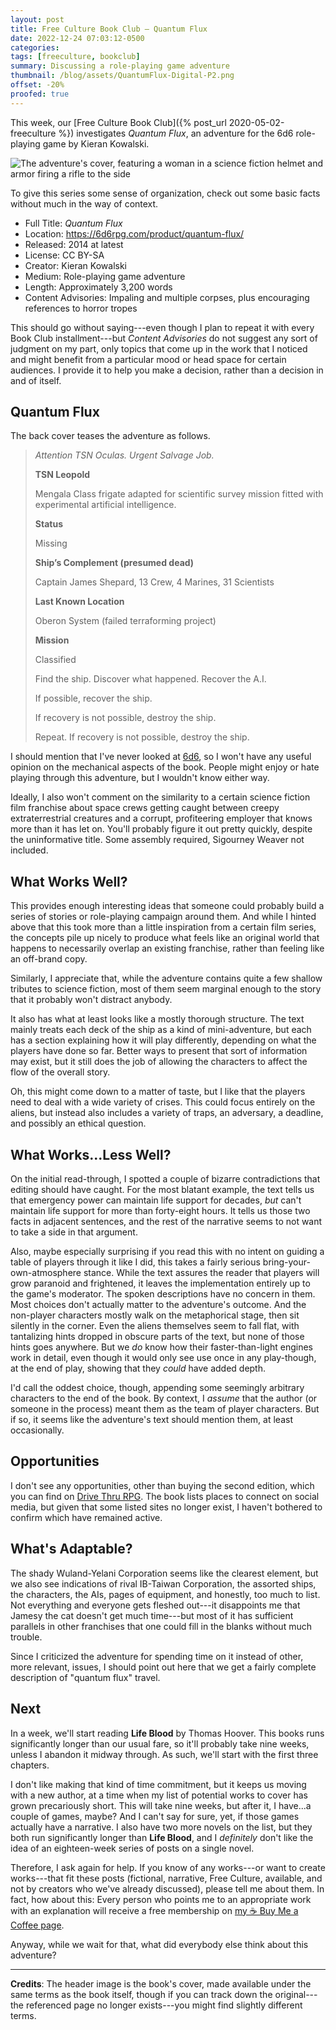 ```yaml
---
layout: post
title: Free Culture Book Club — Quantum Flux
date: 2022-12-24 07:03:12-0500
categories:
tags: [freeculture, bookclub]
summary: Discussing a role-playing game adventure
thumbnail: /blog/assets/QuantumFlux-Digital-P2.png
offset: -20%
proofed: true
---
```


This week, our [Free Culture Book Club]({% post_url 2020-05-02-freeculture %}) investigates *Quantum Flux*, an adventure for the 6d6 role-playing game by Kieran Kowalski.

![The adventure's cover, featuring a woman in a science fiction helmet and armor firing a rifle to the side](/blog/assets/QuantumFlux-Digital-P2.png "I give it credit for getting through this entire story-line without once bringing up a single cargo-loading exoskeleton.")

To give this series some sense of organization, check out some basic facts without much in the way of context.

 * Full Title:  *Quantum Flux*
 * Location:  <https://6d6rpg.com/product/quantum-flux/>
 * Released:  2014 at latest
 * License:  CC BY-SA
 * Creator:  Kieran Kowalski
 * Medium:  Role-playing game adventure
 * Length:  Approximately 3,200 words
 * Content Advisories:  Impaling and multiple corpses, plus encouraging references to horror tropes

This should go without saying---even though I plan to repeat it with every Book Club installment---but *Content Advisories* do not suggest any sort of judgment on my part, only topics that come up in the work that I noticed and might benefit from a particular mood or head space for certain audiences.  I provide it to help you make a decision, rather than a decision in and of itself.

## Quantum Flux

The back cover teases the adventure as follows.

 > *Attention TSN Oculas. Urgent Salvage Job.*
 >
 > **TSN Leopold**
 >
 > Mengala Class frigate adapted for scientific survey mission fitted with experimental artificial intelligence.
 >
 > **Status**
 >
 > Missing
 >
 > **Ship’s Complement (presumed dead)**
 >
 > Captain James Shepard, 13 Crew, 4 Marines, 31 Scientists
 >
 > **Last Known Location**
 >
 > Oberon System (failed terraforming project)
 >
 > **Mission**
 >
 > Classified
 >
 > Find the ship. Discover what happened. Recover the A.I.
 >
 > If possible, recover the ship.
 >
 > If recovery is not possible, destroy the ship.
 >
 > Repeat. If recovery is not possible, destroy the ship.

I should mention that I've never looked at [6d6](https://6d6rpg.com/), so I won't have any useful opinion on the mechanical aspects of the book.  People might enjoy or hate playing through this adventure, but I wouldn't know either way.

Ideally, I also won't comment on the similarity to a certain science fiction film franchise about space crews getting caught between creepy extraterrestrial creatures and a corrupt, profiteering employer that knows more than it has let on.  You'll probably figure it out pretty quickly, despite the uninformative title.  Some assembly required, Sigourney Weaver not included.

## What Works Well?

This provides enough interesting ideas that someone could probably build a series of stories or role-playing campaign around them.  And while I hinted above that this took more than a little inspiration from a certain film series, the concepts pile up nicely to produce what feels like an original world that happens to necessarily overlap an existing franchise, rather than feeling like an off-brand copy.

Similarly, I appreciate that, while the adventure contains quite a few shallow tributes to science fiction, most of them seem marginal enough to the story that it probably won't distract anybody.

It also has what at least looks like a mostly thorough structure.  The text mainly treats each deck of the ship as a kind of mini-adventure, but each has a section explaining how it will play differently, depending on what the players have done so far.  Better ways to present that sort of information may exist, but it still does the job of allowing the characters to affect the flow of the overall story.

Oh, this might come down to a matter of taste, but I like that the players need to deal with a wide variety of crises.  This could focus entirely on the aliens, but instead also includes a variety of traps, an adversary, a deadline, and possibly an ethical question.

## What Works...Less Well?

On the initial read-through, I spotted a couple of bizarre contradictions that editing should have caught.  For the most blatant example, the text tells us that emergency power can maintain life support for decades, *but* can't maintain life support for more than forty-eight hours.  It tells us those two facts in adjacent sentences, and the rest of the narrative seems to not want to take a side in that argument.

Also, maybe especially surprising if you read this with no intent on guiding a table of players through it like I did, this takes a fairly serious bring-your-own-atmosphere stance.  While the text assures the reader that players will grow paranoid and frightened, it leaves the implementation entirely up to the game's moderator.  The spoken descriptions have no concern in them.  Most choices don't actually matter to the adventure's outcome.  And the non-player characters mostly walk on the metaphorical stage, then sit silently in the corner.  Even the aliens themselves seem to fall flat, with tantalizing hints dropped in obscure parts of the text, but none of those hints goes anywhere.  But we *do* know how their faster-than-light engines work in detail, even though it would only see use once in any play-though, at the end of play, showing that they *could* have added depth.

I'd call the oddest choice, though, appending some seemingly arbitrary characters to the end of the book.  By context, I *assume* that the author (or someone in the process) meant them as the team of player characters.  But if so, it seems like the adventure's text should mention them, at least occasionally.

## Opportunities

I don't see any opportunities, other than buying the second edition, which you can find on [Drive Thru RPG](https://www.drivethrurpg.com/product/130999/Quantum-Flux-2nd-Ed).  The book lists places to connect on social media, but given that some listed sites no longer exist, I haven't bothered to confirm which have remained active.

## What's Adaptable?

The shady Wuland-Yelani Corporation seems like the clearest element, but we also see indications of rival IB-Taiwan Corporation, the assorted ships, the characters, the AIs, pages of equipment, and honestly, too much to list.  Not everything and everyone gets fleshed out---it disappoints me that Jamesy the cat doesn't get much time---but most of it has sufficient parallels in other franchises that one could fill in the blanks without much trouble.

Since I criticized the adventure for spending time on it instead of other, more relevant, issues, I should point out here that we get a fairly complete description of "quantum flux" travel.

## Next

In a week, we'll start reading **Life Blood** by Thomas Hoover.  This books runs significantly longer than our usual fare, so it'll probably take nine weeks, unless I abandon it midway through.  As such, we'll start with the first three chapters.

I don't like making that kind of time commitment, but it keeps us moving with a new author, at a time when my list of potential works to cover has grown precariously short.  This will take nine weeks, but after it, I have...a couple of games, maybe?  And I can't say for sure, yet, if those games actually have a narrative.  I also have two more novels on the list, but they both run significantly longer than **Life Blood**, and I *definitely* don't like the idea of an eighteen-week series of posts on a single novel.

Therefore, I ask again for help.  If you know of any works---or want to create works---that fit these posts (fictional, narrative, Free Culture, available, and not by creators who we've already discussed), please tell me about them.  In fact, how about this:  Every person who points me to an appropriate work with an explanation will receive a free membership on [my ☕ Buy Me a Coffee page](https://buymeacoffee.com/jcolag).

Anyway, while we wait for that, what did everybody else think about this adventure?

* * *

**Credits**:  The header image is the book's cover, made available under the same terms as the book itself, though if you can track down the original---the referenced page no longer exists---you might find slightly different terms.
